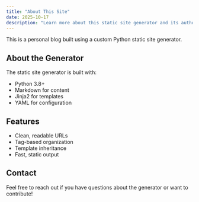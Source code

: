 ```yaml
---
title: "About This Site"
date: 2025-10-17
description: "Learn more about this static site generator and its author"
---
```


This is a personal blog built using a custom Python static site generator.

## About the Generator

The static site generator is built with:

- Python 3.8+
- Markdown for content
- Jinja2 for templates
- YAML for configuration

## Features

- Clean, readable URLs
- Tag-based organization
- Template inheritance
- Fast, static output

## Contact

Feel free to reach out if you have questions about the generator or want to contribute!
